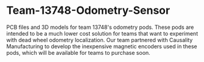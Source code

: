 # Team-13748-Odometry-Sensor
PCB files and 3D models for team 13748's odometry pods. These pods are intended to be a much lower cost solution for teams that want to experiment with dead wheel odometry localization. Our team partnered with Causality Manufacturing to develop the inexpensive magnetic encoders used in these pods, which will be available for teams to purchase soon.
